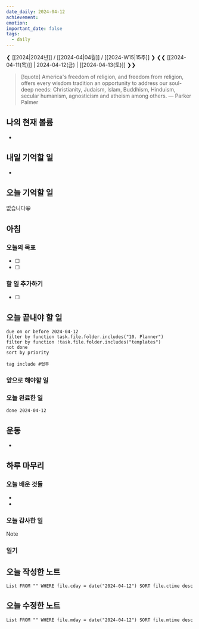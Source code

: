 ```yaml
---
date_daily: 2024-04-12
achievement: 
emotion: 
important_date: false
tags:
  - daily
---
```

❮ [[2024|2024년]] / [[2024-04|04월]] / [[2024-W15|15주]] ❯
❮❮ [[2024-04-11(목)]] | 2024-04-12(금) | [[2024-04-13(토)]] ❯❯

> [!quote] America's freedom of religion, and freedom from religion, offers every wisdom tradition an opportunity to address our soul-deep needs: Christianity, Judaism, Islam, Buddhism, Hinduism, secular humanism, agnosticism and atheism among others.
> — Parker Palmer
## 나의 현재 볼륨
* 
## 내일 기억할 일
- 
## 오늘 기억할 일
  없습니다😀

## 아침

### 오늘의 목표

- [ ] 
- [ ] 

### 할 일 추가하기

- [ ] 

## 오늘 끝내야 할 일
```tasks
due on or before 2024-04-12
filter by function task.file.folder.includes("10. Planner")
filter by function !task.file.folder.includes("templates")
not done
sort by priority
```
```tasks
tag include #업무 
```

### 앞으로 해야할 일


### 오늘 완료한 일
```tasks
done 2024-04-12
```

## 운동
- 

## 하루 마무리
### 오늘 배운 것들
- 
- 
### 오늘 감사한 일
>[!note]
>
### 일기

## 오늘 작성한 노트
```dataview
List FROM "" WHERE file.cday = date("2024-04-12") SORT file.ctime desc

```

## 오늘 수정한 노트
```dataview
List FROM "" WHERE file.mday = date("2024-04-12") SORT file.mtime desc


```